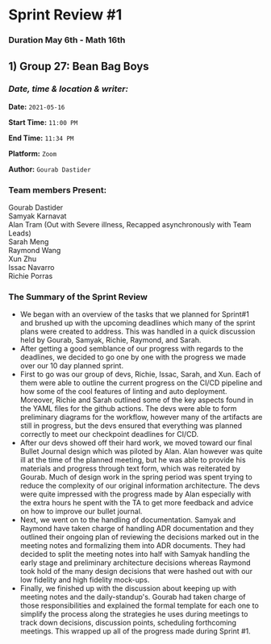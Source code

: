 # Sprint Review #1
### Duration May 6th - Math 16th
## 1) Group 27: Bean Bag Boys

### *Date, time & location & writer:*
**Date:** `2021-05-16`

**Start Time:** `11:00 PM`

**End Time:** `11:34 PM`

**Platform:** `Zoom`

**Author:** `Gourab Dastider`

### Team members Present:
Gourab Dastider  
Samyak Karnavat  
Alan Tram (Out with Severe illness, Recapped asynchronously with Team Leads)  
Sarah Meng  
Raymond Wang  
Xun Zhu  
Issac Navarro  
Richie Porras  

### The Summary of the Sprint Review
- We began with an overview of the tasks that we planned for Sprint#1 and brushed up with the upcoming deadlines which many of the sprint plans were created to address. This was handled in a quick discussion held by Gourab, Samyak, Richie, Raymond, and Sarah.
- After getting a good semblance of our progress with regards to the deadlines, we decided to go one by one with the progress we made over our 10 day planned sprint.
- First to go was our group of devs, Richie, Issac, Sarah, and Xun. Each of them were able to outline the current progress on the CI/CD pipeline and how some of the cool features of linting and auto deployment. Moreover, Richie and Sarah outlined some of the key aspects found in the YAML files for the github actions. The devs were able to form preliminary diagrams for the workflow, however many of the artifacts are still in progress, but the devs ensured that everything was planned correctly to meet our checkpoint deadlines for CI/CD.
- After our devs showed off their hard work, we moved toward our final Bullet Journal design which was piloted by Alan. Alan however was quite ill at the time of the planned meeting, but he was able to provide his materials and progress through text form, which was reiterated by Gourab. Much of design work in the spring period was spent trying to reduce the complexity of our original information architecture. The devs were quite impressed with the progress made by Alan especially with the extra hours he spent with the TA to get more feedback and advice on how to improve our bullet journal.
- Next, we went on to the handling of documentation. Samyak and Raymond have taken charge of handling ADR documentation and they outlined their ongoing plan of reviewing the decisions marked out in the meeting notes and formalizing them into ADR documents. They had decided to split the meeting notes into half with Samyak handling the early stage and preliminary architecture decisions whereas Raymond took hold of the many design decisions that were hashed out with our low fidelity and high fidelity mock-ups.
- Finally, we finished up with the discussion about keeping up with meeting notes and the daily-standup's. Gourab had taken charge of those responsibilities and explained the formal template for each one to simplify the process along the strategies he uses during meetings to track down decisions, discussion points, scheduling forthcoming meetings. This wrapped up all of the progress made during Sprint #1.

